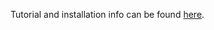 
Tutorial and installation info can be found [here](https://smb.slac.stanford.edu/~dermen/resonet/).
